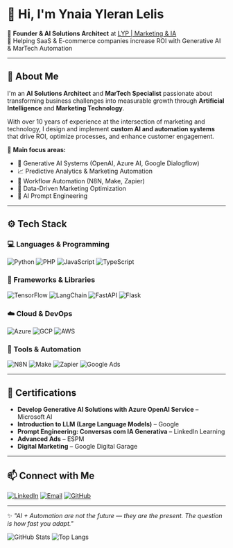# 👋 Hi, I'm Ynaia Yleran Lelis  

🎯 **Founder & AI Solutions Architect** at [LYP | Marketing & IA](https://www.linkedin.com/in/ynaiayleranlelis/)  
🚀 Helping SaaS & E-commerce companies increase ROI with Generative AI & MarTech Automation  

---

## 🧠 About Me  
I'm an **AI Solutions Architect** and **MarTech Specialist** passionate about transforming business challenges into measurable growth through **Artificial Intelligence** and **Marketing Technology**.  

With over 10 years of experience at the intersection of marketing and technology, I design and implement **custom AI and automation systems** that drive ROI, optimize processes, and enhance customer engagement.

💼 **Main focus areas:**  
- 🤖 Generative AI Systems (OpenAI, Azure AI, Google Dialogflow)  
- 📈 Predictive Analytics & Marketing Automation  
- 🔁 Workflow Automation (N8N, Make, Zapier)  
- 🧩 Data-Driven Marketing Optimization  
- 🧠 AI Prompt Engineering  

---

## ⚙️ Tech Stack  

### 💻 Languages & Programming  
![Python](https://img.shields.io/badge/Python-3670A0?logo=python&logoColor=ffdd54)
![PHP](https://img.shields.io/badge/PHP-777BB4?logo=php&logoColor=white)
![JavaScript](https://img.shields.io/badge/JavaScript-F7DF1E?logo=javascript&logoColor=black)
![TypeScript](https://img.shields.io/badge/TypeScript-3178C6?logo=typescript&logoColor=white)

### 🧩 Frameworks & Libraries  
![TensorFlow](https://img.shields.io/badge/TensorFlow-FF6F00?logo=tensorflow&logoColor=white)
![LangChain](https://img.shields.io/badge/LangChain-121212?logo=openai&logoColor=white)
![FastAPI](https://img.shields.io/badge/FastAPI-009688?logo=fastapi&logoColor=white)
![Flask](https://img.shields.io/badge/Flask-000000?logo=flask&logoColor=white)

### ☁️ Cloud & DevOps  
![Azure](https://img.shields.io/badge/Microsoft%20Azure-0078D4?logo=microsoftazure&logoColor=white)
![GCP](https://img.shields.io/badge/Google%20Cloud-4285F4?logo=googlecloud&logoColor=white)
![AWS](https://img.shields.io/badge/AWS-232F3E?logo=amazonaws&logoColor=white)

### 🧰 Tools & Automation  
![N8N](https://img.shields.io/badge/N8N-EA4E8B?logo=n8n&logoColor=white)
![Make](https://img.shields.io/badge/Make-2B2D42?logo=make&logoColor=white)
![Zapier](https://img.shields.io/badge/Zapier-FF4A00?logo=zapier&logoColor=white)
![Google Ads](https://img.shields.io/badge/Google%20Ads-4285F4?logo=googleads&logoColor=white)

---

## 🧩 Certifications  
- **Develop Generative AI Solutions with Azure OpenAI Service** – Microsoft AI  
- **Introduction to LLM (Large Language Models)** – Google  
- **Prompt Engineering: Conversas com IA Generativa** – LinkedIn Learning  
- **Advanced Ads** – ESPM  
- **Digital Marketing** – Google Digital Garage  

---

## 📫 Connect with Me  
[![LinkedIn](https://img.shields.io/badge/LinkedIn-0A66C2?logo=linkedin&logoColor=white)](https://www.linkedin.com/in/ynaiayleranlelis/)
[![Email](https://img.shields.io/badge/Email-Contact%20me-red)](mailto:lelis.ia@lypmkt.com.br)
[![GitHub](https://img.shields.io/badge/GitHub-euolelis-181717?logo=github&logoColor=white)](https://github.com/euolelis)

---

✨ *"AI + Automation are not the future — they are the present. The question is how fast you adapt."*


![GitHub Stats](https://github-readme-stats.vercel.app/api?username=euolelis&show_icons=true&theme=radical)
![Top Langs](https://github-readme-stats.vercel.app/api/top-langs/?username=euolelis&layout=compact&theme=radical)

